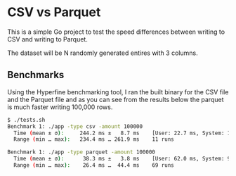 # CSV vs Parquet

This is a simple Go project to test the speed differences between writing to CSV and writing to Parquet.

The dataset will be N randomly generated entires with 3 columns.

## Benchmarks

Using the Hyperfine benchmarking tool, I ran the built binary for the CSV file and the Parquet file and as you can see from the results below the parquet is much faster writing 100,000 rows.

```sh
$ ./tests.sh
Benchmark 1: ./app -type csv -amount 100000
  Time (mean ± σ):     244.2 ms ±   8.7 ms    [User: 22.7 ms, System: 197.6 ms]
  Range (min … max):   234.4 ms … 261.9 ms    11 runs

Benchmark 1: ./app -type parquet -amount 100000
  Time (mean ± σ):      38.3 ms ±   3.8 ms    [User: 62.0 ms, System: 9.9 ms]
  Range (min … max):    26.4 ms …  44.4 ms    69 runs
```
